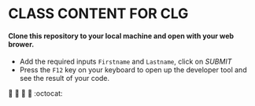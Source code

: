 # CLASS CONTENT FOR CLG

#### Clone this repository to your local machine and open with your web brower.

- Add the required inputs `Firstname` and `Lastname`, click on *SUBMIT* 
- Press the `F12` key on your keyboard to open up the developer tool and see the result of your code.

:rocket: :rocket: :tada: :tada: :octocat: